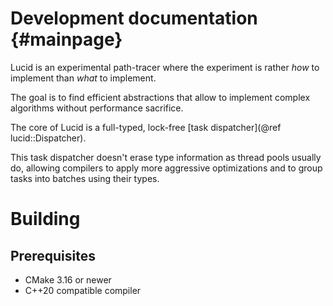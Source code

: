 Development documentation {#mainpage}
=====================================

Lucid is an experimental path-tracer where the experiment is rather *how* to implement than *what* to implement.

The goal is to find efficient abstractions that allow to implement complex algorithms without performance sacrifice.

The core of Lucid is a full-typed, lock-free [task dispatcher](@ref lucid::Dispatcher).

This task dispatcher doesn't erase type information as thread pools usually do,
allowing compilers to apply more aggressive optimizations and to group tasks into batches using their types.

# Building

## Prerequisites

* CMake 3.16 or newer
* C++20 compatible compiler
